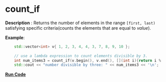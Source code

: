 # count_if

**Description** : Returns the number of elements in the range `[first, last)` satisfying specific criteria(counts the elements that are equal to *value*).

**Example**:
```cpp
    std::vector<int> v{ 1, 2, 3, 4, 4, 3, 7, 8, 9, 10 };
 
    // use a lambda expression to count elements divisible by 3.
    int num_items3 = count_if(v.begin(), v.end(), [](int i){return i % 3 == 0;});
    std::cout << "number divisible by three: " << num_items3 << '\n';
```
**[Run Code](https://rextester.com/XYVYW31080)**